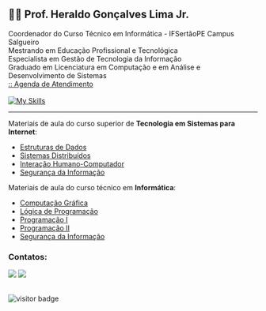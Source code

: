 ## 👨‍💻 Prof. Heraldo Gonçalves Lima Jr. 

Coordenador do Curso Técnico em Informática - IFSertãoPE Campus Salgueiro<br/>
Mestrando em Educação Profissional e Tecnológica<br/>
Especialista em Gestão de Tecnologia da Informação<br/>
Graduado em Licenciatura em Computação e em Análise e Desenvolvimento de Sistemas
<br/><a href="https://calendar.google.com/calendar/appointments/schedules/AcZssZ2ehwR6_y8gSbNG1KMHfmKplJSP12oJpufIBrrwM1lSx3X3c4tBpVA6hHG4ayDPzZIQ0oOubDfH" target="_blank">:: Agenda de Atendimento</a>
<br/><br/>
[![My Skills](https://skillicons.dev/icons?i=php,laravel,wordpress,mysql,bootstrap,html,css,java,js)](https://skillicons.dev)


<hr/>

Materiais de aula do curso superior de <b>Tecnologia em Sistemas para Internet</b>:
- [Estruturas de Dados](https://github.com/heraldolimajr/EstruturasDeDados)
- [Sistemas Distribuídos](https://github.com/heraldolimajr/SistemasDistribuidos)
- [Interação Humano-Computador](https://github.com/heraldolimajr/ihc)
- [Segurança da Informação](#)

Materiais de aula do curso técnico em <b>Informática</b>:
- [Computação Gráfica](https://github.com/heraldolimajr/ComputacaoGrafica)
- [Lógica de Programação](https://github.com/heraldolimajr/logicaDeProgramacao)
- [Programação I](https://github.com/heraldolimajr/Programacao1)
- [Programação II](#)
- [Segurança da Informação](https://github.com/heraldolimajr/SegurancaDaInformacaoMedio)

### Contatos:
<div>
<a href = "mailto:heraldo.junior@ifsertao-pe.edu.br"><img src="https://img.shields.io/badge/Gmail-D14836?style=for-the-badge&logo=gmail&logoColor=white" target="_blank"></a> <a href="https://www.linkedin.com/in/heraldolimajr" target="_blank"><img src="https://img.shields.io/badge/-LinkedIn-%230077B5?style=for-the-badge&logo=linkedin&logoColor=white" target="_blank"></a>   
</div>
<br/>  

![visitor badge](https://visitor-badge.glitch.me/badge?page_id=jheraldolimajr.visitor-badge&left_text=MyPageVisitors)
     
<br>




